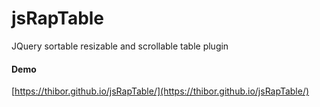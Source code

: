 # jsRapTable
JQuery sortable resizable and scrollable table plugin

#### Demo

[https://thibor.github.io/jsRapTable/](https://thibor.github.io/jsRapTable/) 
